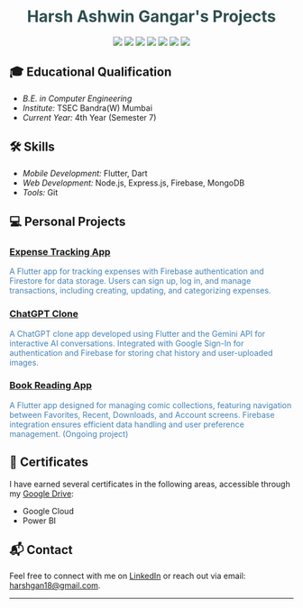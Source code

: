 <h1 align="center" style="color: #2F4F4F;">Harsh Ashwin Gangar's Projects</h1>

<p align="center">
  <img src="https://img.shields.io/badge/Flutter-02569B?style=for-the-badge&logo=flutter&logoColor=white"/>
  <img src="https://img.shields.io/badge/Dart-0175C2?style=for-the-badge&logo=dart&logoColor=white"/>
  <img src="https://img.shields.io/badge/Node.js-339933?style=for-the-badge&logo=nodedotjs&logoColor=white"/>
  <img src="https://img.shields.io/badge/Express.js-000000?style=for-the-badge&logo=express&logoColor=white"/>
  <img src="https://img.shields.io/badge/Firebase-FFCA28?style=for-the-badge&logo=firebase&logoColor=white"/>
  <img src="https://img.shields.io/badge/MongoDB-47A248?style=for-the-badge&logo=mongodb&logoColor=white"/>
  <img src="https://img.shields.io/badge/Git-F05032?style=for-the-badge&logo=git&logoColor=white"/>
</p>

## 🎓 Educational Qualification

- *B.E. in Computer Engineering*
- *Institute:* TSEC Bandra(W) Mumbai
- *Current Year:* 4th Year (Semester 7)

## 🛠 Skills

- *Mobile Development:* Flutter, Dart
- *Web Development:* Node.js, Express.js, Firebase, MongoDB
- *Tools:* Git

## 💻 Personal Projects

### [Expense Tracking App](https://github.com/HarshAshGangar/Pennywise)
<p style="color: #4682B4;">A Flutter app for tracking expenses with Firebase authentication and Firestore for data storage. Users can sign up, log in, and manage transactions, including creating, updating, and categorizing expenses.</p>

### [ChatGPT Clone](https://github.com/HarshAshGangar/ChatBotAI)
<p style="color: #4682B4;">A ChatGPT clone app developed using Flutter and the Gemini API for interactive AI conversations. Integrated with Google Sign-In for authentication and Firebase for storing chat history and user-uploaded images.</p>

### [Book Reading App](https://github.com/HarshAshGangar/Mangadeck)
<p style="color: #4682B4;">A Flutter app designed for managing comic collections, featuring navigation between Favorites, Recent, Downloads, and Account screens. Firebase integration ensures efficient data handling and user preference management. (Ongoing project)</p>

## 📜 Certificates

I have earned several certificates in the following areas, accessible through my [Google Drive](https://drive.google.com/drive/folders/1IM2ULt1NDVSW68LEULYWfUTMQqWPKFzK?usp=sharing):

- Google Cloud
- Power BI

## 📬 Contact

Feel free to connect with me on [LinkedIn](https://www.linkedin.com/in/harsh-gangar-b8a799327/) or reach out via email: <harshgan18@gmail.com>.

---
